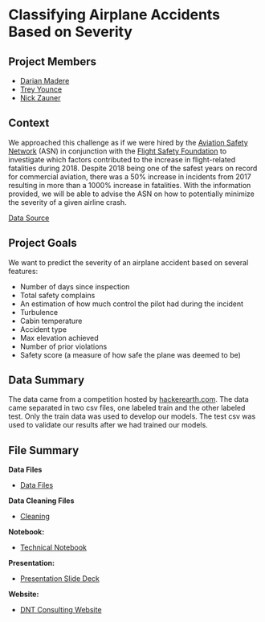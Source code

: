 # Classifying Airplane Accidents Based on Severity

## Project Members

* [Darian Madere](https://github.com/dalayne95)
* [Trey Younce](https://github.com/treyounce)
* [Nick Zauner](https://github.com/nzauner)


## Context

We approached this challenge as if we were hired by the [Aviation Safety Network](https://aviation-safety.net) (ASN) in conjunction with the [Flight Safety Foundation](https://flightsafety.org) to investigate which factors contributed to the increase in flight-related fatalities during 2018. Despite 2018 being one of the safest years on record for commercial aviation, there was a 50% increase in incidents from 2017 resulting in more than a 1000% increase in fatalities. With the information provided, we will be able to advise the ASN on how to potentially minimize the severity of a given airline crash. 

[Data Source](https://www.hackerearth.com/challenges/competitive/airplane-accident-severity-hackerearth-machine-learning-challenge/machine-learning/how-severe-can-an-airplane-accident-be-03e7a3f1/)

## Project Goals

We want to predict the severity of an airplane accident based on several features:
* Number of days since inspection 
* Total safety complains
* An estimation of how much control the pilot had during the incident
* Turbulence
* Cabin temperature
* Accident type
* Max elevation achieved
* Number of prior violations
* Safety score (a measure of how safe the plane was deemed to be)

## Data Summary 
The data came from a competition hosted by [hackerearth.com](https://www.hackerearth.com/challenges/competitive/airplane-accident-severity-hackerearth-machine-learning-challenge/machine-learning/how-severe-can-an-airplane-accident-be-03e7a3f1/). The data came separated in two csv files, one labeled train and the other labeled test. Only the train data was used to develop our models. The test csv was used to validate our results after we had trained our models. 

## File Summary

**Data Files**
* [Data Files](https://github.com/dalayne95/airplane-crash-predictor/tree/master/data)

**Data Cleaning Files**
* [Cleaning](https://github.com/dalayne95/airplane-crash-predictor/blob/master/data%20cleaning/data_cleaning.py)

**Notebook:**
* [Technical Notebook](https://github.com/dalayne95/airplane-crash-predictor/blob/master/technical%20notebook/project_notebook.ipynb)

**Presentation:**
* [Presentation Slide Deck](https://docs.google.com/presentation/d/1GyPhu81TtPxANO8mFjH0Ba-TxUnnO-QVRqcD7xyeVDE/edit?usp=sharing)

**Website:**
* [DNT Consulting Website](https://sites.google.com/view/dtnconsulting/home)






